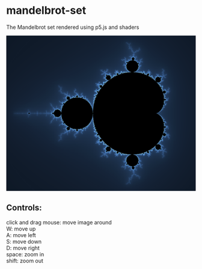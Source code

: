 # mandelbrot-set
The Mandelbrot set rendered using p5.js and shaders

![screenshot](./images/screenshot.png)

<h2>Controls:</h2>

click and drag mouse: move image around<br />
W: move up<br />
A: move left<br />
S: move down<br />
D: move right<br />
space: zoom in<br />
shift: zoom out
